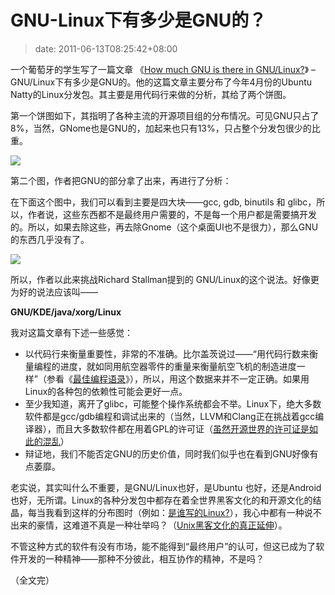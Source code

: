 # GNU-Linux下有多少是GNU的？
>date: 2011-06-13T08:25:42+08:00


一个葡萄牙的学生写了一篇文章 《[How much GNU is there in GNU/Linux?](http://pedrocr.net/text/how-much-gnu-in-gnu-linux)》 – GNU/Linux下有多少是GNU的。他的这篇文章主要分布了今年4月份的Ubuntu Natty的Linux分发包。其主要是用代码行来做的分析，其给了两个饼图。


第一个饼图如下，其指明了各种主流的开源项目组的分布情况。可见GNU只占了8%，当然，GNome也是GNU的，加起来也只有13%，只占整个分发包很少的比重。


![](http://pedrocr.net/images/GNUTotalSplit.png)


第二个图，作者把GNU的部分拿了出来，再进行了分析：



在下面这个图中，我们可以看到主要是四大块——gcc, gdb, binutils 和 glibc，所以，作者说，这些东西都不是最终用户需要的，不是每一个用户都是需要搞开发的。所以，如果去除这些，再去除Gnome（这个桌面UI也不是很力），那么GNU的东西几乎没有了。


![](http://pedrocr.net/images/GNUSplit.png)


所以，作者以此来挑战Richard Stallman提到的 GNU/Linux的这个说法。好像更为好的说法应该叫——


**GNU/KDE/java/xorg/Linux**


我对这篇文章有下述一些感觉：


* 以代码行来衡量重要性，非常的不准确。比尔盖茨说过——“用代码行数来衡量编程的进度，就如同用航空器零件的重量来衡量航空飞机的制造进度一样”（参看《[最佳编程语录](https://coolshell.cn/articles/2753.html "最佳编程语录")》），所以，用这个数据来并不一定正确。如果用Linux的各种包的依赖性可能会更好一点。
* 至少我知道，离开了glibc，可能整个操作系统都会不举。Linux下，绝大多数软件都是gcc/gdb编程和调试出来的（当然，LLVM和Clang正在挑战着gcc编译器），而且大多数软件都在用着GPL的许可证（[虽然开源世界的许可证是如此的混乱](https://coolshell.cn/articles/4657.html "狗日的开源软件许可证")）
* 辩证地，我们不能否定GNU的历史价值，同时我们似乎也在看到GNU好像有点萎靡。


老实说，其实叫什么不重要，是GNU/Linux也好，是Ubuntu 也好，还是Android也好，无所谓。Linux的各种分发包中都存在着全世界黑客文化的和开源文化的结晶，每当我看到这样的分布图时（例如：[是谁写的Linux?](https://coolshell.cn/articles/1360.html "谁写了Linux")），我心中都有一种说不出来的豪情，这难道不真是一种壮举吗？（[Unix黑客文化的真正延伸](https://coolshell.cn/articles/2322.html "Unix传奇(上篇)")）。


不管这种方式的软件有没有市场，能不能得到“最终用户”的认可，但这已成为了软件开发的一种精神——那种不分彼此，相互协作的精神，不是吗？


（全文完）


